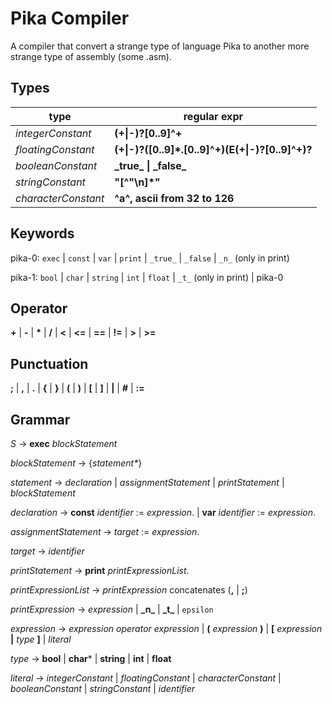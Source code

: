 # Pika Compiler
A compiler that convert a strange type of language Pika to another 
more strange type of assembly (some .asm).

## Types

type | regular expr
--- | ---
*integerConstant* | **(+\|-)?[0..9]^+**
*floatingConstant* | **(+\|-)?([0..9]*.[0..9]^+)(E(+\|-)?[0..9]^+)?**
*booleanConstant* | **\_true\_ \| \_false\_**
*stringConstant* | **"[^"\n]*"**
*characterConstant* | **^a^, ascii from 32 to 126**

## Keywords

pika-0: ``exec`` | ``const`` | ``var`` | ``print`` | ``_true_`` | ``_false`` | ``_n_`` (only in print)

pika-1: ``bool`` | ``char`` | ``string`` | ``int`` | ``float`` |  ``_t_`` (only in print) | pika-0

## Operator

**+** | **-** | **\*** | **/** | **<** | **<=** | **==** | **!=** | **>** | **>=**

## Punctuation

**;** | **,** | **.** | **{** | **}** | **(** | **)** | **\[** | **\]** | **|** | **#** | **:=**

## Grammar
*S* -> **exec** *blockStatement*

*blockStatement* -> {*statement\**}

*statement* -> *declaration* | *assignmentStatement* | *printStatement* | *blockStatement*

*declaration* -> **const** *identifier* := *expression*. | **var** *identifier* := *expression*.

*assignmentStatement* -> *target* := *expression*.

*target* -> *identifier*

*printStatement* -> **print** *printExpressionList*.

*printExpressionList* -> *printExpression* concatenates (**,** | **;**)

*printExpression* -> *expression* | **\_n\_** | **\_t\_** | ``epsilon``

*expression* -> *expression operator expression* | **(** *expression* **)** | **\[** *expression* **|** *type* **\]** | *literal*

*type* -> **bool** | **char*** | **string** | **int** | **float**

*literal* -> *integerConstant* | *floatingConstant* | *characterConstant* | *booleanConstant* | *stringConstant* | *identifier*
